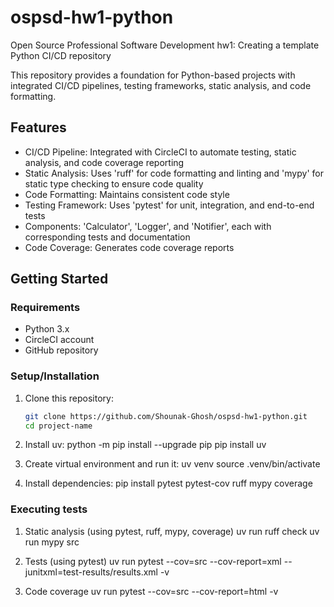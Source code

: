 # ospsd-hw1-python
Open Source Professional Software Development hw1: Creating a template Python CI/CD repository

This repository provides a foundation for Python-based projects with integrated CI/CD pipelines, testing frameworks, static analysis, and code formatting.

## Features
- CI/CD Pipeline: Integrated with CircleCI to automate testing, static analysis, and code coverage reporting
- Static Analysis: Uses 'ruff' for code formatting and linting and 'mypy' for static type checking to ensure code quality
- Code Formatting: Maintains consistent code style
- Testing Framework: Uses 'pytest' for unit, integration, and end-to-end tests
- Components: 'Calculator', 'Logger', and 'Notifier', each with corresponding tests and documentation
- Code Coverage: Generates code coverage reports

## Getting Started
### Requirements
- Python 3.x
- CircleCI account
- GitHub repository

### Setup/Installation
1. Clone this repository:
    ```bash
    git clone https://github.com/Shounak-Ghosh/ospsd-hw1-python.git
    cd project-name

2. Install uv:
    python -m pip install --upgrade pip
    pip install uv

3. Create virtual environment and run it:
    uv venv
    source .venv/bin/activate

4. Install dependencies:
    pip install pytest pytest-cov ruff mypy coverage

### Executing tests
1. Static analysis (using pytest, ruff, mypy, coverage)
    uv run ruff check
    uv run mypy src

2. Tests (using pytest)
    uv run pytest --cov=src --cov-report=xml --junitxml=test-results/results.xml -v

3. Code coverage
    uv run pytest --cov=src --cov-report=html -v